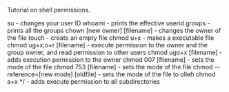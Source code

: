 Tutorial on shell permissions.

su - changes your user ID
whoami - prints the effective userid
groups -  prints all the groups
chown [new owner] [filename] -  changes the owner of the file
touch - create an empty file
chmod u+x - makes a executable file
chmod ug+x,o+r [filename] - execute permission to the owner and the group owner, and read permission to other users
chmod ugo+x [filename] - adds execution permission to the owner
chmod 007 [filename] -  sets the mode of the file
chmod 753 [filename] -  sets the mode of the file
chmod --reference=[new mode] [oldfile] -  sets the mode of the file to olleh
chmod a+x */ - adds execute permission to all subdirectories
